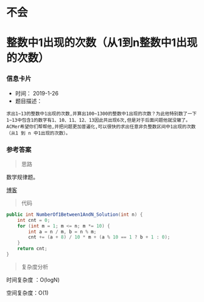 # 不会 

# 整数中1出现的次数（从1到n整数中1出现的次数） 

### 信息卡片 

- 时间： 2019-1-26
- 题目描述：

```
求出1~13的整数中1出现的次数,并算出100~1300的整数中1出现的次数？为此他特别数了一下1~13中包含1的数字有1、10、11、12、13因此共出现6次,但是对于后面问题他就没辙了。ACMer希望你们帮帮他,并把问题更加普遍化,可以很快的求出任意非负整数区间中1出现的次数（从1 到 n 中1出现的次数）。
```

 

### 参考答案

> 思路

数学规律题。

[博客](https://cuijiahua.com/blog/2017/12/basis_31.html)

 




> 代码

```java
public int NumberOf1Between1AndN_Solution(int n) {
    int cnt = 0;
    for (int m = 1; m <= n; m *= 10) {
        int a = n / m, b = n % m;
        cnt += (a + 8) / 10 * m + (a % 10 == 1 ? b + 1 : 0);
    }
    return cnt;
}
```



> 复杂度分析

  时间复杂度 ：O(logN)

空间复杂度：O(1)



 





 